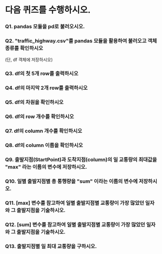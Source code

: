 # 다음 퀴즈를 수행하시오.

### Q1. pandas 모듈을 pd로 불러오시오.

### Q2. "traffic_highway.csv"를 pandas 모듈을 활용하여 불러오고 객체 종류를 확인하시오
(단, df 객체에 저장하시오)

### Q3. df의 첫 5개 row를 출력하시오

### Q4. df의 마지막 2개 row를 출력하시오

### Q5. df의 차원을 확인하시오

### Q6. df의 row 개수를 확인하시오

### Q7. df의 column 개수를 확인하시오

### Q8. df의 column 이름을 확인하시오

### Q9. 출발지점(StartPoint)과 도착지점(column)의 일 교통량의 최대값을 "max" 라는 이름의 변수에 저장하시오.
 
### Q10. 일별 출발지점별 총 통행량을 "sum" 이라는 이름의 변수에 저장하시오.

### Q11. [max] 변수를 참고하여 일별 출발지점별 교통량이 가장 많았던 일자와 그 출발지점을 기술하시오.

### Q12. [sum] 변수를 참고하여 일별 출발지점별 교통량이 가장 많았던 일자와 그 출발지점을 기술하시오.

### Q13. 출발지점별 일 최대 교통량을 구하시오.
